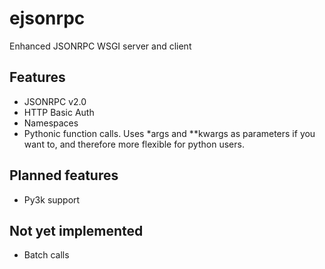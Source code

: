 ejsonrpc
========

Enhanced JSONRPC WSGI server and client

Features
--------
* JSONRPC v2.0
* HTTP Basic Auth
* Namespaces
* Pythonic function calls. Uses \*args and \*\*kwargs as parameters if you want to, and therefore more flexible for python users.

Planned features
----------------
* Py3k support

Not yet implemented
-------------------
* Batch calls
